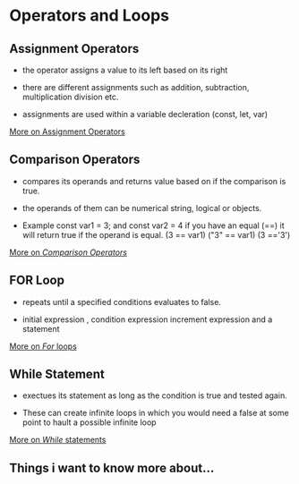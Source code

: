 # Operators and Loops

## Assignment Operators

* the operator assigns a value to its left based on its right

* there are different assignments such as addition, subtraction, multiplication division etc.

* assignments are used within a variable decleration (const, let, var)

[More on Assignment Operators](https://developer.mozilla.org/en-US/docs/Web/JavaScript/Guide/Expressions_and_Operators#assignment_operators)

## Comparison Operators

* compares its operands and returns value based on if the comparison is true.

* the operands of them can be numerical string, logical or objects.

* Example const var1 = 3; and const var2 = 4
if you have an equal (==) it will return true if the operand is equal. (3 == var1) ("3" == var1) (3 =='3')

[More on *Comparison Operators*](https://developer.mozilla.org/en-US/docs/Web/JavaScript/Guide/Expressions_and_Operators#comparison_operators)

## FOR Loop

* repeats until a specified conditions evaluates to false.

* initial expression , condition expression increment expression and a statement

[More on *For* loops](https://developer.mozilla.org/en-US/docs/Web/JavaScript/Guide/Loops_and_iteration#for_statement)
## While Statement

* exectues its statement as long as the condition is true and tested again.


*  These can create infinite loops in which you would need a false at some point to hault a possible infinite loop

[More on *While* statements](https://developer.mozilla.org/en-US/docs/Web/JavaScript/Guide/Loops_and_iteration#while_statement)

## Things i want to know more about...





